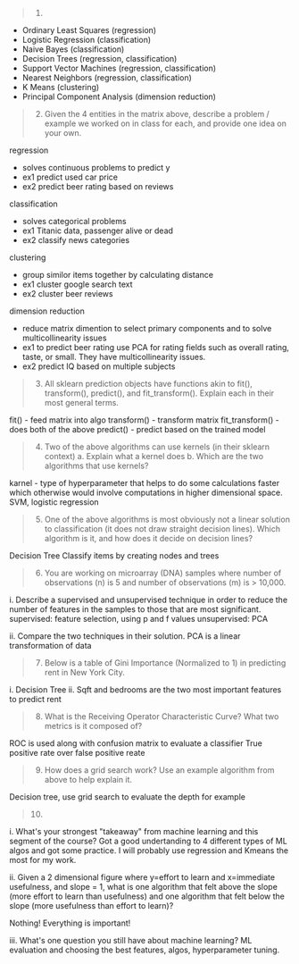 >1. 

- Ordinary Least Squares (regression)
- Logistic Regression (classification)
- Naive Bayes (classification)
- Decision Trees (regression, classification)
- Support Vector Machines (regression, classification)
- Nearest Neighbors (regression, classification)
- K Means (clustering)
- Principal Component Analysis (dimension reduction)

>2. Given the 4 entities in the matrix above, describe a problem / example we worked on in class for each, and provide one idea on your own.

regression
- solves continuous problems to predict y
- ex1 predict used car price
- ex2 predict beer rating based on reviews

classification
- solves categorical problems
- ex1 Titanic data, passenger alive or dead
- ex2 classify news categories

clustering
- group similor items together by calculating distance
- ex1 cluster google search text
- ex2 cluster beer reviews

dimension reduction
- reduce matrix dimention to select primary components and to solve multicollinearity issues
- ex1 to predict beer rating use PCA for rating fields such as overall rating, taste, or small. They have multicollinearity issues.
- ex2 predict IQ based on multiple subjects

>3. All sklearn prediction objects have functions akin to fit(), transform(), predict(), and fit_transform(). Explain each in their most general terms.

fit() - feed matrix into algo
transform() - transform matrix
fit_transform() - does both of the above
predict() - predict based on the trained model

>4. Two of the above algorithms can use kernels (in their sklearn context) a. Explain what a kernel does b. Which are the two algorithms that use kernels?

karnel - type of hyperparameter that helps to do some calculations faster which otherwise would involve computations in higher dimensional space. 
SVM,  logistic regression

> 5. One of the above algorithms is most obviously not a linear solution to classification (it does not draw straight decision lines). Which algorithm is it, and how does it decide on decision lines?

Decision Tree
Classify items by creating nodes and trees

>6. You are working on microarray (DNA) samples where number of observations (n) is 5 and number of observations (m) is > 10,000.

i. Describe a supervised and unsupervised technique in order to reduce the number of features in the samples to those that are most significant.
supervised: feature selection, using p and f values
unsupervised: PCA

ii. Compare the two techniques in their solution.
PCA is a linear transformation of data

>7. Below is a table of Gini Importance (Normalized to 1) in predicting rent in New York City.

i. Decision Tree
ii. Sqft and bedrooms are the two most important features to predict rent

>8. What is the Receiving Operator Characteristic Curve? What two metrics is it composed of?

ROC is used along with confusion matrix to evaluate a classifier
True positive rate over false positive reate

>9. How does a grid search work? Use an example algorithm from above to help explain it.

Decision tree, use grid search to evaluate the depth for example

>10. 

i. What's your strongest "takeaway" from machine learning and this segment of the course?
Got a good undertanding to 4 different types of ML algos and got some practice. I will probably use regression and Kmeans the most for my work.

ii. Given a 2 dimensional figure where y=effort to learn and x=immediate usefulness, and slope = 1, what is one algorithm that felt above the slope (more effort to learn than usefulness) and one algorithm that felt below the slope (more usefulness than effort to learn)?

Nothing! Everything is important!

iii. What's one question you still have about machine learning?
ML evaluation and choosing the best features, algos, hyperparameter tuning.